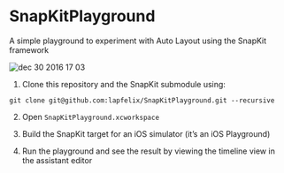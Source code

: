 # SnapKitPlayground
A simple playground to experiment with Auto Layout using the SnapKit framework

![dec 30 2016 17 03](https://cloud.githubusercontent.com/assets/4634735/21573414/0a8fc6cc-ceb2-11e6-8b77-cc14bdefc74a.gif)

1. Clone this repository and the SnapKit submodule using:
```
git clone git@github.com:lapfelix/SnapKitPlayground.git --recursive
```
2. Open ```SnapKitPlayground.xcworkspace```
3. Build the SnapKit target for an iOS simulator (it’s an iOS Playground)

4. Run the playground and see the result by viewing the timeline view in the assistant editor
